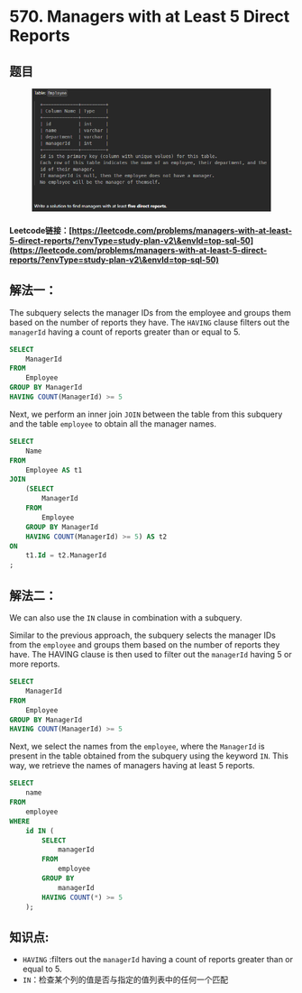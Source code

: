 # 570. Managers with at Least 5 Direct Reports

## 题目

<figure><img src="../../.gitbook/assets/image (1) (1) (1) (1) (1) (1) (1) (1) (1) (1) (1) (1) (1) (1) (1) (1) (1) (1) (1).png" alt=""><figcaption></figcaption></figure>

#### Leetcode链接：[https://leetcode.com/problems/managers-with-at-least-5-direct-reports/?envType=study-plan-v2\&envId=top-sql-50](https://leetcode.com/problems/managers-with-at-least-5-direct-reports/?envType=study-plan-v2\&envId=top-sql-50)

## 解法一：

The subquery selects the manager IDs from the employee and groups them based on the number of reports they have. The `HAVING` clause filters out the `managerId` having a count of reports greater than or equal to 5.

```sql
SELECT 
    ManagerId
FROM 
    Employee
GROUP BY ManagerId
HAVING COUNT(ManagerId) >= 5
```

Next, we perform an inner join `JOIN` between the table from this subquery and the table `employee` to obtain all the manager names.

```sql
SELECT
    Name
FROM
    Employee AS t1 
JOIN
    (SELECT 
        ManagerId
    FROM 
        Employee
    GROUP BY ManagerId
    HAVING COUNT(ManagerId) >= 5) AS t2
ON 
    t1.Id = t2.ManagerId
;
```

## 解法二：

We can also use the `IN` clause in combination with a subquery.

Similar to the previous approach, the subquery selects the manager IDs from the `employee` and groups them based on the number of reports they have. The HAVING clause is then used to filter out the `managerId` having 5 or more reports.

```sql
SELECT 
    ManagerId
FROM 
    Employee
GROUP BY ManagerId
HAVING COUNT(ManagerId) >= 5
```

Next, we select the names from the `employee`, where the `ManagerId` is present in the table obtained from the subquery using the keyword `IN`. This way, we retrieve the names of managers having at least 5 reports.

```sql
SELECT
    name
FROM
    employee
WHERE
    id IN (
        SELECT
            managerId
        FROM
            employee
        GROUP BY
            managerId
        HAVING COUNT(*) >= 5
    );
```

## **知识点:**&#x20;

* `HAVING` :filters out the `managerId` having a count of reports greater than or equal to 5.
* `IN`：检查某个列的值是否与指定的值列表中的任何一个匹配
